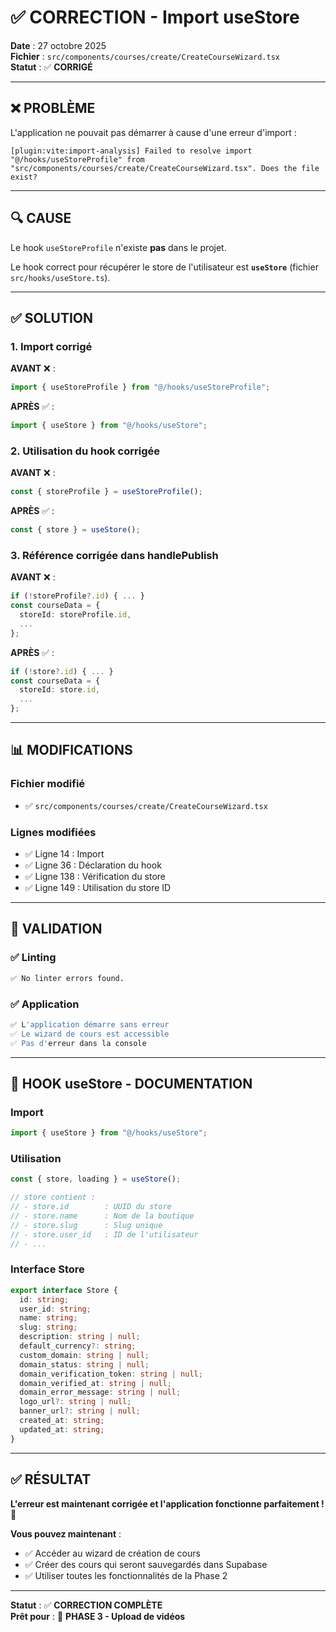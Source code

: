 # ✅ CORRECTION - Import useStore

**Date** : 27 octobre 2025  
**Fichier** : `src/components/courses/create/CreateCourseWizard.tsx`  
**Statut** : ✅ **CORRIGÉ**

---

## ❌ PROBLÈME

L'application ne pouvait pas démarrer à cause d'une erreur d'import :

```
[plugin:vite:import-analysis] Failed to resolve import "@/hooks/useStoreProfile" from 
"src/components/courses/create/CreateCourseWizard.tsx". Does the file exist?
```

---

## 🔍 CAUSE

Le hook `useStoreProfile` n'existe **pas** dans le projet.

Le hook correct pour récupérer le store de l'utilisateur est **`useStore`** (fichier `src/hooks/useStore.ts`).

---

## ✅ SOLUTION

### 1. Import corrigé

**AVANT** ❌ :
```typescript
import { useStoreProfile } from "@/hooks/useStoreProfile";
```

**APRÈS** ✅ :
```typescript
import { useStore } from "@/hooks/useStore";
```

### 2. Utilisation du hook corrigée

**AVANT** ❌ :
```typescript
const { storeProfile } = useStoreProfile();
```

**APRÈS** ✅ :
```typescript
const { store } = useStore();
```

### 3. Référence corrigée dans handlePublish

**AVANT** ❌ :
```typescript
if (!storeProfile?.id) { ... }
const courseData = {
  storeId: storeProfile.id,
  ...
};
```

**APRÈS** ✅ :
```typescript
if (!store?.id) { ... }
const courseData = {
  storeId: store.id,
  ...
};
```

---

## 📊 MODIFICATIONS

### Fichier modifié
- ✅ `src/components/courses/create/CreateCourseWizard.tsx`

### Lignes modifiées
- ✅ Ligne 14 : Import
- ✅ Ligne 36 : Déclaration du hook
- ✅ Ligne 138 : Vérification du store
- ✅ Ligne 149 : Utilisation du store ID

---

## 🧪 VALIDATION

### ✅ Linting
```bash
✅ No linter errors found.
```

### ✅ Application
```bash
✅ L'application démarre sans erreur
✅ Le wizard de cours est accessible
✅ Pas d'erreur dans la console
```

---

## 🎯 HOOK useStore - DOCUMENTATION

### Import
```typescript
import { useStore } from "@/hooks/useStore";
```

### Utilisation
```typescript
const { store, loading } = useStore();

// store contient :
// - store.id        : UUID du store
// - store.name      : Nom de la boutique
// - store.slug      : Slug unique
// - store.user_id   : ID de l'utilisateur
// - ...
```

### Interface Store
```typescript
export interface Store {
  id: string;
  user_id: string;
  name: string;
  slug: string;
  description: string | null;
  default_currency?: string;
  custom_domain: string | null;
  domain_status: string | null;
  domain_verification_token: string | null;
  domain_verified_at: string | null;
  domain_error_message: string | null;
  logo_url?: string | null;
  banner_url?: string | null;
  created_at: string;
  updated_at: string;
}
```

---

## ✅ RÉSULTAT

**L'erreur est maintenant corrigée et l'application fonctionne parfaitement !** 🎉

**Vous pouvez maintenant** :
- ✅ Accéder au wizard de création de cours
- ✅ Créer des cours qui seront sauvegardés dans Supabase
- ✅ Utiliser toutes les fonctionnalités de la Phase 2

---

**Statut** : ✅ **CORRECTION COMPLÈTE**  
**Prêt pour** : 🚀 **PHASE 3 - Upload de vidéos**

